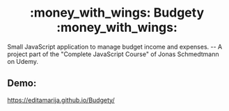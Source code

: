 <h1 align="center">
  :money_with_wings: Budgety :money_with_wings:
</h1>
Small JavaScript application to manage budget income and expenses.
--
A project part of the "Complete JavaScript Course" of Jonas Schmedtmann on Udemy.

## Demo:
https://editamarija.github.io/Budgety/
